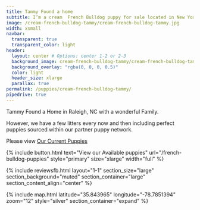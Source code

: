 ```yaml
---
title: Tammy Found a home
subtitle: I’m a cream  French Bulldog puppy for sale located in New York City. And not just a regular lilac, lilac with tan points, which makes me **really rare**.
image: /cream-french-bulldog-tammy/cream-french-bulldog-tammy.jpg
width: xsmall
navbar:
  transparent: true
  transparent_color: light
header:
  layout: center # Options: center 1-2 or 2-3
  background_image: cream-french-bulldog-tammy/cream-french-bulldog-tammy.jpg
  background_overlay: "rgba(0, 0, 0, 0.5)"
  color: light
  header_size: xlarge
  parallax: true
permalink: /puppies/cream-french-bulldog-tammy/
pipedrive: true
---
```


Tammy Found a Home in Raleigh, NC with a wonderful Family.

However, we have a few litters every now and then including perfect puppies sourced within our partner puppy network.

Please view [Our Current Puppies](/french-bulldog-puppies)

{% include button.html text="View our Available puppies" url="/french-bulldog-puppies" style="primary" size="xlarge" width="full" %}

{% include reviewsfb.html 
   layout="1-1"
  section_size="large"
  section_background="muted"
  section_container="large"
  section_content_align="center"
%}


{% include map.html 
  latitude="35.843965" 
  longitude="-78.7851394" 
  zoom="12" 
  style="silver" 
  section_container="expand"
  %}
